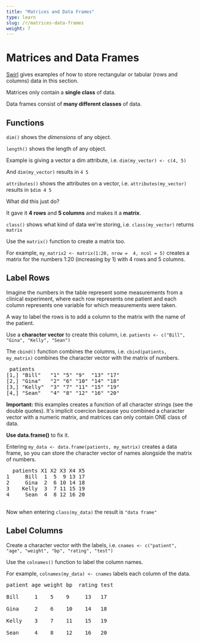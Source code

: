 ```yaml
---
title: "Matrices and Data Frames"
type: learn
slug: /r/matrices-data-frames
weight: 7
---
```


# Matrices and Data Frames

<a href="http://swirlstats.com/students.html" >Swirl</a> gives examples of how to store rectangular or tabular (rows and columns) data in this section. 

Matrices only contain a **single class** of data. 

Data frames consist of **many different classes** of data.

## Functions 

`dim()` shows the *dimensions* of any object. 

`length()` shows the length of any object. 

Example is giving a vector a dim attribute, i.e. `dim(my_vector) <- c(4, 5)`

And `dim(my_vector)` results in `4 5` 

`attributes()` shows the attributes on a vector, i.e. `attributes(my_vector)` results in 
`$dim 4 5`

What did this just do? 

It gave it **4 rows** and **5 columns** and makes it a **matrix**. 

`class()` shows what kind of data we're storing, i.e. `class(my_vector)` returns `matrix` 

Use the `matrix()` function to create a matrix too. 

For example, `my_matrix2 <- matrix(1:20, nrow =  4, ncol = 5)` creates a matrix for the numbers 1:20 (increasing by 1) with 4 rows and 5 columns. 

## Label Rows

Imagine the numbers in the table represent some measurements from a clinical experiment, where each row represents one patient and each column represents one variable for which measurements were taken.

A way to label the rows is to add a column to the matrix with the name of the patient. 

Use a **character vector** to create this column, i.e. `patients <- c("Bill", "Gina", "Kelly", "Sean")` 

The `cbind()` function combines the columns, i.e. `cbind(patients, my_matrix)` combines the character vector with the matrix of numbers. 

<pre>
 patients                       
[1,] "Bill"   "1" "5" "9"  "13" "17"
[2,] "Gina"   "2" "6" "10" "14" "18"
[3,] "Kelly"  "3" "7" "11" "15" "19"
[4,] "Sean"   "4" "8" "12" "16" "20"
</pre>

**Important:** this examples creates a function of all character strings (see the double quotes). It's implicit coercion because you combined a character vector with a numeric matrix, and matrices can only contain ONE class of data.

**Use data.frame()** to fix it. 

Entering `my_data <- data.frame(patients, my_matrix)` creates a data frame, so you can store the character vector of names alongside the matrix of numbers.

<pre>
  patients X1 X2 X3 X4 X5
1     Bill  1  5  9 13 17
2     Gina  2  6 10 14 18
3    Kelly  3  7 11 15 19
4     Sean  4  8 12 16 20

</pre>

Now when entering `class(my_data)` the result is `"data frame"`

## Label Columns 

Create a character vector with the labels, i.e. `cnames <- c("patient", "age", "weight", "bp", "rating", "test")` 

Use the `colnames()` function to label the column names. 

For example, `colnames(my_data) <- cnames` labels each column of the data. 

<pre>
patient age weight bp  rating test

Bill     1    5    9     13   17

Gina     2    6    10    14   18

Kelly    3    7    11    15   19

Sean     4    8    12    16   20
</pre>



